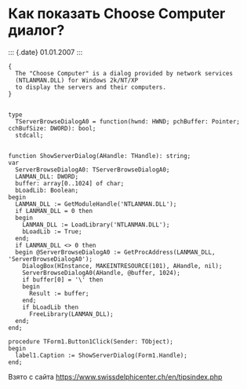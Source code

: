 Как показать Choose Computer диалог?
====================================

::: {.date}
01.01.2007
:::

    { 
      The "Choose Computer" is a dialog provided by network services 
      (NTLANMAN.DLL) for Windows 2k/NT/XP 
      to display the servers and their computers. 
    } 
     
     
    type 
      TServerBrowseDialogA0 = function(hwnd: HWND; pchBuffer: Pointer; cchBufSize: DWORD): bool;  
      stdcall; 
     
     
    function ShowServerDialog(AHandle: THandle): string; 
    var 
      ServerBrowseDialogA0: TServerBrowseDialogA0; 
      LANMAN_DLL: DWORD; 
      buffer: array[0..1024] of char; 
      bLoadLib: Boolean; 
    begin 
      LANMAN_DLL := GetModuleHandle('NTLANMAN.DLL'); 
      if LANMAN_DLL = 0 then 
      begin 
        LANMAN_DLL := LoadLibrary('NTLANMAN.DLL'); 
        bLoadLib := True; 
      end; 
      if LANMAN_DLL <> 0 then 
      begin @ServerBrowseDialogA0 := GetProcAddress(LANMAN_DLL, 'ServerBrowseDialogA0'); 
        DialogBox(HInstance, MAKEINTRESOURCE(101), AHandle, nil); 
        ServerBrowseDialogA0(AHandle, @buffer, 1024); 
        if buffer[0] = '\' then 
        begin 
          Result := buffer; 
        end; 
        if bLoadLib then 
          FreeLibrary(LANMAN_DLL); 
      end; 
    end; 
     
    procedure TForm1.Button1Click(Sender: TObject); 
    begin 
      label1.Caption := ShowServerDialog(Form1.Handle); 
    end;

Взято с сайта <https://www.swissdelphicenter.ch/en/tipsindex.php>
